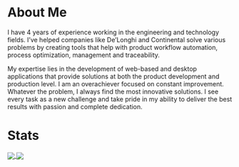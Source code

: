 # About Me

I have 4 years of experience working in the engineering and technology fields. I’ve helped companies like De’Longhi and Continental solve various problems by creating tools that help with product workflow automation, process optimization, management and traceability.

My expertise lies in the development of web-based and desktop applications that provide solutions at both the product development and production level. I am an overachiever focused on constant improvement. Whatever the problem, I always find the most innovative solutions. I see every task as a new challenge and take pride in my ability to deliver the best results with passion and complete dedication.

# Stats

<a href = "https://github.com/abv-solutions?tab=repositories">
  <img src = "https://github-readme-stats.vercel.app/api?username=abv-solutions&count_private=true&show_icons=true&theme=dark&include_all_commits=true" align = "center" />
</a>

<a href = "https://github.com/abv-solutions?tab=repositories">
  <img src = "https://github-readme-stats.vercel.app/api/top-langs/?username=abv-solutions&langs_count=10&theme=dark&layout=compact&card_width=270" align = "center" />
</a>
